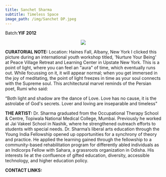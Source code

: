 ```yaml
---
title: Sanchet Sharma
subtitle: Timeless Space
image_path: /img/Sanchet DP.jpeg
---
```


<p>Batch:<b>YIF 2012</b></p>

<p align="center">
<img src="../../img/Sanchet DP.jpg"></p>

<b>CURATORIAL NOTE:</b>
Location: Haines Fall, Albany, New York
I clicked this picture during an international youth workshop titled, 'Nurture Your Being' at Peace Village Retreat and Learning Center in Upstate New York. This is a point of light,  where you can feel an "aura" of time, which eventually runs out. While focussing on it, it will appear normal; when you get immersed in the joy of meditating, the point of light freezes in time as your soul connects with the Supreme soul. This architectural marvel reminds of the Persian poet, Rumi who said: 

“Both light and shadow are the dance of Love.
Love has no cause, it is the astrolabe of God's secrets.
Lover and loving are inseparable and timeless"

<b>THE ARTIST:</b>
Dr. Sharma graduated from the Occupational Therapy School & Centre, Topiwala National Medical College, Mumbai. Previously he worked at Jai Vakeel School in Nashik, where he strengthened outreach efforts to students with special needs. Dr. Sharma’s liberal arts education through the Young India Fellowship opened up opportunities for a synchrony of theory and practice. He applied the learning gained through the fellowship to a community-based rehabilitation program for differently abled individuals as an Indicorps Fellow with Sahara, a grassroots organization in Odisha. His interests lie at the confluence of gifted education, diversity, accessible technology, and higher education policy.

<b>CONTACT LINKS:</b>

<a href="https://www.facebook.com/sincereseeker" class="fa fa-facebook"></a>



